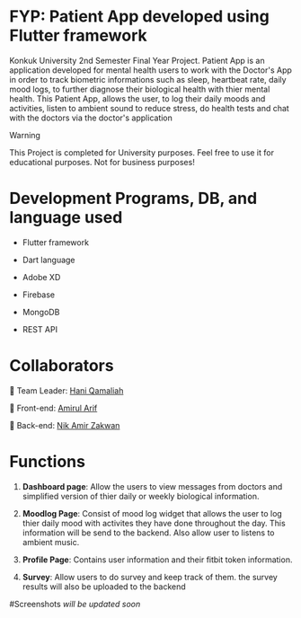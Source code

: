 # FYP: Patient App developed using Flutter framework 

Konkuk University 2nd Semester Final Year Project. Patient App is an application developed for mental health users to work with the Doctor's App in order to track biometric informations such as sleep, heartbeat rate, daily mood logs, to further diagnose their biological health with thier mental health. This Patient App, allows the user, to log their daily moods and activities, listen to ambient sound to reduce stress, do health tests and chat with the doctors via the doctor's application

> [!WARNING]
> This Project is completed for University purposes. Feel free to use it for educational purposes. Not for business purposes!


# Development Programs, DB, and language used

- Flutter framework
* Dart language
+ Adobe XD
- Firebase
* MongoDB
+ REST API


# Collaborators

👦 Team Leader: [Hani Qamaliah](https://github.com/ricegummy/)

👧 Front-end: [Amirul Arif](https://github.com/Amirularif/)

👦 Back-end: [Nik Amir Zakwan](https://github.com/astralkizuna/)


# Functions

1. **Dashboard page**: Allow the users to view messages from doctors and simplified version of thier daily or weekly biological information.

2. **Moodlog Page**: Consist of mood log widget that allows the user to log thier daily mood with activites they have done throughout the day. This information will be send to the backend. Also allow user to listens to ambient music.

3. **Profile Page**: Contains user information and their fitbit token information.

4. **Survey**: Allow users to do survey and keep track of them. the survey results will also be uploaded to the backend

#Screenshots
_will be updated soon_
